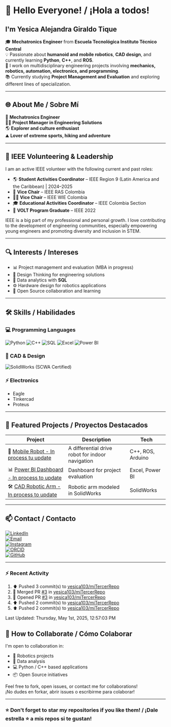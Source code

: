 # 👋 Hello Everyone! / ¡Hola a todos!  
## I'm Yesica Alejandra Giraldo Tique

🎓 **Mechatronics Engineer** from **Escuela Tecnológica Instituto Técnico Central**  
💡 Passionate about **humanoid and mobile robotics**, **CAD design**, and currently learning **Python**, **C++**, and **ROS**.  
🔧 I work on multidisciplinary engineering projects involving **mechanics, robotics, automation, electronics, and programming**.  
📚 Currently studying **Project Management and Evaluation** and exploring different lines of specialization.  

---

## 🌐 About Me / Sobre Mí

:robot: **Mechatronics Engineer**  
:technologist: **Project Manager in Engineering Solutions**  
:earth_americas: **Explorer and culture enthusiast**  
:mountain: **Lover of extreme sports, hiking and adventure**

--- 

## 🤖 IEEE Volunteering & Leadership

I am an active IEEE volunteer with the following current and past roles:

- 🌎 **Student Activities Coordinator** – IEEE Region 9 (Latin America and the Caribbean) | 2024–2025  
- 🤖 **Vice Chair** – IEEE RAS Colombia  
- 👩‍🔬 **Vice Chair** – IEEE WIE Colombia  
- 🎓 **Educational Activities Coordinator** – IEEE Colombia Section  
- 🌟 **VOLT Program Graduate** – IEEE 2022  

IEEE is a big part of my professional and personal growth. I love contributing to the development of engineering communities, especially empowering young engineers and promoting diversity and inclusion in STEM.

---

## 🔍 Interests / Intereses

- 📊 Project management and evaluation (MBA in progress)  
- 🎯 Design Thinking for engineering solutions  
- 🧮 Data analytics with **SQL**  
- ⚙️ Hardware design for robotics applications  
- 🤝 Open Source collaboration and learning  

---

## 🛠️ Skills / Habilidades

### 💻 Programming Languages
![Python](https://img.shields.io/badge/Python-3776AB?style=flat&logo=python&logoColor=white)
![C++](https://img.shields.io/badge/C++-00599C?style=flat&logo=c%2B%2B&logoColor=white)
![SQL](https://img.shields.io/badge/SQL-4479A1?style=flat&logo=postgresql&logoColor=white)
![Excel](https://img.shields.io/badge/Excel-217346?style=flat&logo=microsoft-excel&logoColor=white)
![Power BI](https://img.shields.io/badge/PowerBI-F2C811?style=flat&logo=powerbi&logoColor=black)

### 📐 CAD & Design
![SolidWorks](https://img.shields.io/badge/SolidWorks-FC0000?style=flat&logo=solidworks&logoColor=white) (SCWA Certified)

### ⚡ Electronics
- Eagle  
- Tinkercad  
- Proteus  

---

## 🚀 Featured Projects / Proyectos Destacados

| Project | Description | Tech |
|--------|-------------|------|
| 🤖 [Mobile Robot - In process tu update](https://github.com/yesica103t) | A differential drive robot for indoor navigation | C++, ROS, Arduino |
| 📊 [Power BI Dashboard - In process to update](https://github.com/yesica103) | Dashboard for project evaluation | Excel, Power BI |
| 🛠️ [CAD Robotic Arm - In process to update](https://github.com/YesicaGiraldo/robotic-arm) | Robotic arm modeled in SolidWorks | SolidWorks |

---

## 📫 Contact / Contacto

[![LinkedIn](https://img.shields.io/badge/LinkedIn-Yesica_Giraldo-blue?style=flat&logo=linkedin)](https://www.linkedin.com/in/yesica-giraldo/)  
[![Email](https://img.shields.io/badge/Email-yagiraldot@ieee.org-red?style=flat&logo=gmail)](mailto:yagiraldot@ieee.org)  
[![Instagram](https://img.shields.io/badge/Instagram-@giraldoyesika-E4405F?style=flat&logo=instagram&logoColor=white)](https://www.instagram.com/giraldoyesika/)  
[![ORCID](https://img.shields.io/badge/ORCID-0000--0003--1616--1709-a6ce39?style=flat&logo=orcid&logoColor=white)](https://orcid.org/0000-0003-1616-1709)  
[![GitHub](https://img.shields.io/badge/GitHub-YesicaGiraldo-black?style=flat&logo=github)](https://github.com/YesicaGiraldo)


---
### :zap: Recent Activity

<!--RECENT_ACTIVITY:start-->
1. ⬆️ Pushed 3 commit(s) to [yesica103/miTercerRepo](https://github.com/yesica103/miTercerRepo)<br>
2. 🎉 Merged PR [#3](https://github.com/yesica103/miTercerRepo/pull/3) in [yesica103/miTercerRepo](https://github.com/yesica103/miTercerRepo)<br>
3. 💪 Opened PR [#3](https://github.com/yesica103/miTercerRepo/pull/3) in [yesica103/miTercerRepo](https://github.com/yesica103/miTercerRepo)<br>
4. ⬆️ Pushed 2 commit(s) to [yesica103/miTercerRepo](https://github.com/yesica103/miTercerRepo)<br>
5. ⬆️ Pushed 2 commit(s) to [yesica103/miTercerRepo](https://github.com/yesica103/miTercerRepo)<br>
<!--RECENT_ACTIVITY:end-->
<!--RECENT_ACTIVITY:last_update-->
Last Updated: Thursday, May 1st, 2025, 12:57:03 PM
<!--RECENT_ACTIVITY:last_update_end-->


## 🤝 How to Collaborate / Cómo Colaborar

I'm open to collaboration in:
- 🧠 Robotics projects
- 🧮 Data analysis
- 💻 Python / C++ based applications
- 📦 Open Source initiatives

Feel free to fork, open issues, or contact me for collaborations!  
¡No dudes en forkar, abrir issues o escribirme para colaborar!

---

### ⭐ Don't forget to star my repositories if you like them! / ¡Dale estrella ⭐ a mis repos si te gustan!
